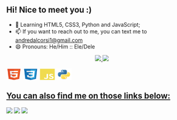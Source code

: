 ## Hi! Nice to meet you :) 

- 🌱 Learning HTML5, CSS3, Python and JavaScript;
- 📫 If you want to reach out to me, you can text me to andredalcorsi1@gmail.com
- 😄 Pronouns: He/Him :: Ele/Dele


<div align="center">
  <a href="https://github.com/andredelcorso">
  <img height="180em" src="https://github-readme-stats.vercel.app/api?username=andredelcorso&show_icons=true&theme=midnight-purple&include_all_commits=true&count_private=true"/>
  <img height="180em" src="https://github-readme-stats.vercel.app/api/top-langs/?username=andredelcorso&layout=compact&langs_count=7&theme=midnight-purple"/>
</div>
  <div style="display: inline-block"></br>
    <img align="center" alt="Símbolo do HTML5" height="30" width="40" src="https://raw.githubusercontent.com/devicons/devicon/master/icons/html5/html5-original.svg">
    <img align="center" alt="Símbolo do CSS3" height="30" width="40" src="https://raw.githubusercontent.com/devicons/devicon/master/icons/css3/css3-original.svg">
    <img align="center" alt="Imagem do JavaScript" height="30" width="40" src="https://raw.githubusercontent.com/devicons/devicon/master/icons/javascript/javascript-plain.svg">
    <img align="center" alt="Símbolo do Python" height="30" width="40" src="https://raw.githubusercontent.com/devicons/devicon/master/icons/python/python-original.svg">
  </div>

## You can also find me on those links below: 

<div> 
  <a href="mailto:andredalcorsi1@gmail.com"><img src="https://img.shields.io/badge/-Gmail-%23333?style=for-the-badge&logo=gmail&logoColor=white" target="_blank"></a>
  <a href="https://instagram.com/_andredelcorso" target="_blank"><img src="https://img.shields.io/badge/-Instagram-%23E4405F?style=for-the-badge&logo=instagram&logoColor=white" target="_blank"></a>
  <a href="https://www.linkedin.com/in/andredalcorsi/" target="_blank"><img src="https://img.shields.io/badge/-LinkedIn-%230077B5?style=for-the-badge&logo=linkedin&logoColor=white" target="_blank"></a> 
</div> 

